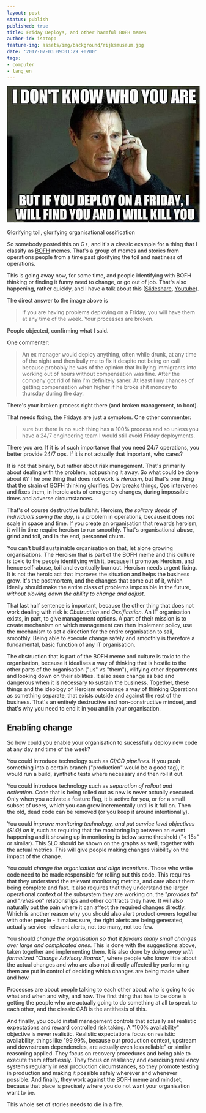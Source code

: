 ```yaml
---
layout: post
status: publish
published: true
title: Friday Deploys, and other harmful BOFH memes
author-id: isotopp
feature-img: assets/img/background/rijksmuseum.jpg
date: '2017-07-03 09:01:29 +0200'
tags:
- computer
- lang_en
---
```

![](/uploads/2017/07/friday-deploy.jpg)

Glorifying toil, glorifying organisational ossification

So somebody posted this on G+, and it's a classic example for a thing that I
classify as [BOFH](http://bofh.bjash.com/) memes. That's a group of memes
and stories from operations people from a time past glorifying the toil and
nastiness of operations.

This is going away now, for some time, and people identifying with BOFH
thinking or finding it funny need to change, or go out of job. That's also
happening, rather quickly, and I have a talk about this
([Slideshare](https://www.slideshare.net/isotopp/go-away-of-i-will-replace-you-with-a-little-shell-script-english),
[Youtube](https://www.youtube.com/watch?v=e0CCv7pSK4s)). 

The direct answer to the image above is 

> If you are having problems deploying on a Friday, you will have them at
> any time of the week. Your processes are broken.

People objected, confirming what I said.

One commenter:

> An ex manager would deploy anything, often while drunk, at any time of the
> night and then bully me to fix it despite not being on call because
> probably he was of the opinion that bullying immigrants into working out
> of hours without compensation was fine. After the company got rid of him
> I'm definitely saner. At least I my chances of getting compensation when
> higher if he broke shit monday to thursday during the day.

There's your broken process right there (and broken management, to boot).

That needs fixing, the Fridays are just a symptom. One other commenter:

> sure but there is no such thing has a 100% process and so unless you have
> a 24/7 engineering team I would still avoid Friday deployments.

There you are. If it is of such importance that you need 24/7 operations,
you better provide 24/7 ops. If it is not actually that important, who
cares?

It is not that binary, but rather about risk management. That's primarily
about dealing with the problem, not pushing it away. So what could be done
about it? The one thing that does not work is _Heroism_, but that's one
thing that the strain of BOFH thinking glorifies. Dev breaks things, Ops
intervenes and fixes them, in heroic acts of emergency changes, during
impossible times and adverse circumstances. 

That's of course destructive bullshit. Heroism, _the solitary deeds of
individuals saving the day_, is a problem in operations, because it does not
scale in space and time. If you create an organisation that rewards heroism,
it will in time require heroism to run smoothly. That's organisational
abuse, grind and toil, and in the end, personnel churn. 

You can't build sustainable organisation on that, let alone growing
organisations. The Heroism that is part of the BOFH meme and this culture is
toxic to the people identifying with it, because it promotes Heroism, and
hence self-abuse, toil and eventually burnout. Heroism needs urgent fixing.
It is not the heroic act that improves the situation and helps the business
grow. It's the postmortem, and the changes that come out of it, which
ideally should make the entire class of problems impossible in the future,
_without slowing down the ability to change and adjust_. 

That last half sentence is important, because the other thing that does not
work dealing with risk is _Obstruction_ and _Ossification_. An IT
organisation exists, in part, to give management options. A part of their
mission is to create mechanism on which management can then implement
policy, use the mechanism to set a direction for the entire organisation to
sail, smoothly. Being able to execute change safely and smoothly is
therefore a fundamental, basic function of any IT organisation. 

The obstruction that is part of the BOFH meme and culture is toxic to the
organisation, because it idealises a way of thinking that is hostile to the
other parts of the organisation ("us" vs "them"), vilifying other
departments and looking down on their abilities. It also sees change as bad
and dangerous when it is necessary to sustain the business. Together, these
things and the ideology of Heroism encourage a way of thinking Operations as
something separate, that exists outside and against the rest of the
business. That's an entirely destructive and non-constructive mindset, and
that's why you need to end it in you and in your organisation.

## Enabling change

So how could you enable your organisation to sucessfully deploy new code at
any day and time of the week?

You could introduce technology such as _CI/CD pipelines_. If you push
something into a certain branch ("production" would be a good tag), it would
run a build, synthetic tests where necessary and then roll it out. 

You could introduce technology such as _separation of rollout and
activation_. Code that is being rolled out as new is never actually
executed. Only when you activate a feature flag, it is active for you, or
for a small subset of users, which you can grow incrementally until is it
full on. Then the old, dead code can be removed (or you keep it around
intentionally).

You could _improve monitoring technology, and put service level objectives
(SLO) on it_, such as requiring that the monitoring lag between an event
happening and it showing up in monitoring is below some threshold ("\< 15s"
or similar). This SLO should be shown on the graphs as well, together with
the actual metrics. This will give people making changes visibility on the
impact of the change.

You could _change the organisation and align incentives_. Those who write
code need to be made responsible for rolling out this code. This requires
that they understand the relevant monitoring metrics, and care about them
being complete and fast. It also requires that they understand the larger
operational context of the subsystem they are working on, the "_provides
to_" and "_relies on_" relationships and other contracts they have. It will
also naturally put the pain where it can affect the required changes
directly. Which is another reason why you should also alert product owners
together with other people - it makes sure, the right alerts are being
generated, actually service-relevant alerts, not too many, not too few.

You should _change the organisation so that it favours many small changes
over large and complicated ones_. This is done with the suggestions above,
taken together and implementing them. It is also done by _doing away with
formalized "Change Advisory Boards"_, where people who know little about the
actual changes and who are also not directly affected by performing them are
put in control of deciding which changes are being made when and how.

Processes are about people talking to each other about who is going to do
what and when and why, and how. The first thing that has to be done is
getting the people who are actually going to do something at all to speak to
each other, and the classic CAB is the antithesis of this.

And finally, you could install management controls that actually set
realistic expectations and reward controlled risk taking. A "100%
availability" objective is never realistic. Realistic expectations focus on
realistic availability, things like "99.99%, because our production context,
upstream and downstream dependencies, are actually even less reliable" or
similar reasoning applied. They focus on recovery procedures and being able
to execute them effortlessly. They focus on resiliency and exercising
resiliency systems regularly in real production circumstances, so they
promote testing in production and making it possible safely wherever and
whenever possible. And finally, they work against the BOFH meme and mindset,
because that place is precisely where you do not want your organisation want
to be.

This whole set of stories needs to die in a fire.
